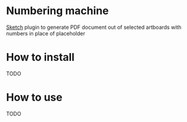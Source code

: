 # Numbering machine
[Sketch](https://www.sketchapp.com/) plugin to generate PDF document out of selected artboards with numbers in place of placeholder

# How to install
TODO

# How to use
TODO
